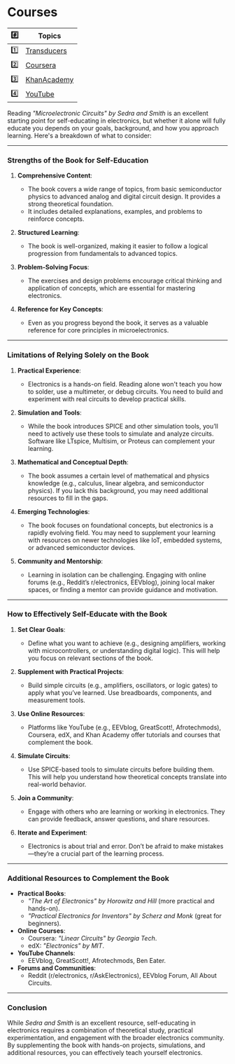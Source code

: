 # Courses

| :hash: | Topics |
|---------|------------------------------|
| :one:   | [Transducers](1.transducers) |
| :two:   | [Coursera](2.Coursera)
| :three: | [KhanAcademy](3.KhanAcademy)
| :four:  | [YouTube](4.YouTube)

Reading *"Microelectronic Circuits" by Sedra and Smith* is an excellent starting point for self-educating in electronics, but whether it alone will fully educate you depends on your goals, background, and how you approach learning. Here's a breakdown of what to consider:

---

### **Strengths of the Book for Self-Education**
1. **Comprehensive Content**:
   - The book covers a wide range of topics, from basic semiconductor physics to advanced analog and digital circuit design. It provides a strong theoretical foundation.
   - It includes detailed explanations, examples, and problems to reinforce concepts.

2. **Structured Learning**:
   - The book is well-organized, making it easier to follow a logical progression from fundamentals to advanced topics.

3. **Problem-Solving Focus**:
   - The exercises and design problems encourage critical thinking and application of concepts, which are essential for mastering electronics.

4. **Reference for Key Concepts**:
   - Even as you progress beyond the book, it serves as a valuable reference for core principles in microelectronics.

---

### **Limitations of Relying Solely on the Book**
1. **Practical Experience**:
   - Electronics is a hands-on field. Reading alone won't teach you how to solder, use a multimeter, or debug circuits. You need to build and experiment with real circuits to develop practical skills.

2. **Simulation and Tools**:
   - While the book introduces SPICE and other simulation tools, you’ll need to actively use these tools to simulate and analyze circuits. Software like LTspice, Multisim, or Proteus can complement your learning.

3. **Mathematical and Conceptual Depth**:
   - The book assumes a certain level of mathematical and physics knowledge (e.g., calculus, linear algebra, and semiconductor physics). If you lack this background, you may need additional resources to fill in the gaps.

4. **Emerging Technologies**:
   - The book focuses on foundational concepts, but electronics is a rapidly evolving field. You may need to supplement your learning with resources on newer technologies like IoT, embedded systems, or advanced semiconductor devices.

5. **Community and Mentorship**:
   - Learning in isolation can be challenging. Engaging with online forums (e.g., Reddit’s r/electronics, EEVblog), joining local maker spaces, or finding a mentor can provide guidance and motivation.

---

### **How to Effectively Self-Educate with the Book**
1. **Set Clear Goals**:
   - Define what you want to achieve (e.g., designing amplifiers, working with microcontrollers, or understanding digital logic). This will help you focus on relevant sections of the book.

2. **Supplement with Practical Projects**:
   - Build simple circuits (e.g., amplifiers, oscillators, or logic gates) to apply what you’ve learned. Use breadboards, components, and measurement tools.

3. **Use Online Resources**:
   - Platforms like YouTube (e.g., EEVblog, GreatScott!, Afrotechmods), Coursera, edX, and Khan Academy offer tutorials and courses that complement the book.

4. **Simulate Circuits**:
   - Use SPICE-based tools to simulate circuits before building them. This will help you understand how theoretical concepts translate into real-world behavior.

5. **Join a Community**:
   - Engage with others who are learning or working in electronics. They can provide feedback, answer questions, and share resources.

6. **Iterate and Experiment**:
   - Electronics is about trial and error. Don’t be afraid to make mistakes—they’re a crucial part of the learning process.

---

### **Additional Resources to Complement the Book**
- **Practical Books**:
  - *"The Art of Electronics" by Horowitz and Hill* (more practical and hands-on).
  - *"Practical Electronics for Inventors" by Scherz and Monk* (great for beginners).
- **Online Courses**:
  - Coursera: *"Linear Circuits" by Georgia Tech*.
  - edX: *"Electronics" by MIT*.
- **YouTube Channels**:
  - EEVblog, GreatScott!, Afrotechmods, Ben Eater.
- **Forums and Communities**:
  - Reddit (r/electronics, r/AskElectronics), EEVblog Forum, All About Circuits.

---

### **Conclusion**
While *Sedra and Smith* is an excellent resource, self-educating in electronics requires a combination of theoretical study, practical experimentation, and engagement with the broader electronics community. By supplementing the book with hands-on projects, simulations, and additional resources, you can effectively teach yourself electronics.
